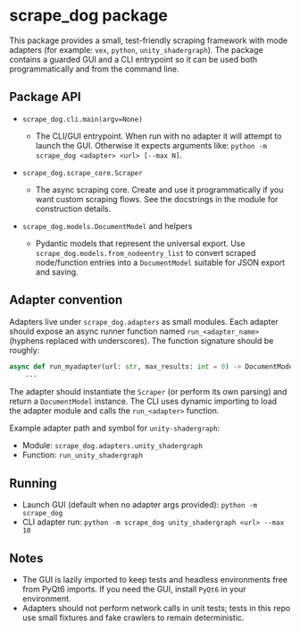 # scrape_dog package

This package provides a small, test-friendly scraping framework with mode
adapters (for example: `vex`, `python`, `unity_shadergraph`). The package
contains a guarded GUI and a CLI entrypoint so it can be used both programmatically
and from the command line.

## Package API

- `scrape_dog.cli.main(argv=None)`
  - The CLI/GUI entrypoint. When run with no adapter it will attempt to launch
    the GUI. Otherwise it expects arguments like: `python -m scrape_dog <adapter> <url> [--max N]`.

- `scrape_dog.scrape_core.Scraper`
  - The async scraping core. Create and use it programmatically if you want
    custom scraping flows. See the docstrings in the module for construction
    details.

- `scrape_dog.models.DocumentModel` and helpers
  - Pydantic models that represent the universal export. Use
    `scrape_dog.models.from_nodeentry_list` to convert scraped node/function
    entries into a `DocumentModel` suitable for JSON export and saving.

## Adapter convention

Adapters live under `scrape_dog.adapters` as small modules. Each adapter should
expose an async runner function named `run_<adapter_name>` (hyphens replaced
with underscores). The function signature should be roughly:

```py
async def run_myadapter(url: str, max_results: int = 0) -> DocumentModel:
    ...
```

The adapter should instantiate the `Scraper` (or perform its own parsing) and
return a `DocumentModel` instance. The CLI uses dynamic importing to load the
adapter module and calls the `run_<adapter>` function.

Example adapter path and symbol for `unity-shadergraph`:

- Module: `scrape_dog.adapters.unity_shadergraph`
- Function: `run_unity_shadergraph`

## Running

- Launch GUI (default when no adapter args provided): `python -m scrape_dog`
- CLI adapter run: `python -m scrape_dog unity_shadergraph <url> --max 10`
  

## Notes

- The GUI is lazily imported to keep tests and headless environments free from
  PyQt6 imports. If you need the GUI, install `PyQt6` in your environment.
- Adapters should not perform network calls in unit tests; tests in this repo
  use small fixtures and fake crawlers to remain deterministic.
